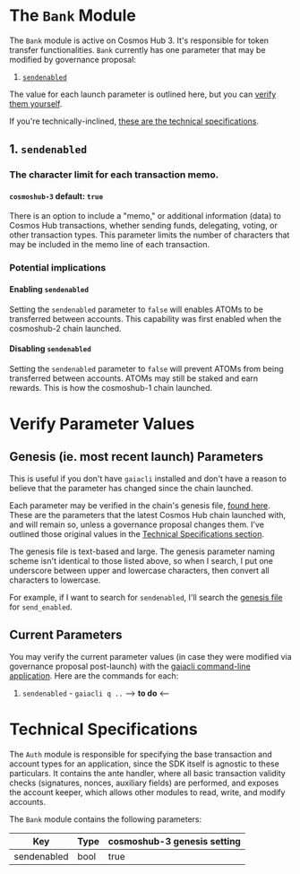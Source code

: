 # The `Bank` Module
The `Bank` module is active on Cosmos Hub 3. It's responsible for token transfer functionalities. `Bank` currently has one parameter that may be modified by governance proposal:
1. [`sendenabled`](#1-sendenabled)

The value for each launch parameter is outlined here, but you can [verify them yourself](#verify-parameter-values). 

If you're technically-inclined, [these are the technical specifications](#technical-specifications).

## 1. `sendenabled`
### The character limit for each transaction memo.
#### `cosmoshub-3` default: `true`

There is an option to include a "memo," or additional information (data) to Cosmos Hub transactions, whether sending funds, delegating, voting, or other transaction types. This parameter limits the number of characters that may be included in the memo line of each transaction.

### Potential implications
#### Enabling `sendenabled`
Setting the `sendenabled` parameter to `false` will enables ATOMs to be transferred between accounts. This capability was first enabled when the cosmoshub-2 chain launched.

#### Disabling `sendenabled`
Setting the `sendenabled` parameter to `false` will prevent ATOMs from being transferred between accounts. ATOMs may still be staked and earn rewards. This is how the cosmoshub-1 chain launched.

# Verify Parameter Values
## Genesis (ie. most recent launch) Parameters
This is useful if you don't have `gaiacli` installed and don't have a reason to believe that the parameter has changed since the chain launched.

Each parameter may be verified in the chain's genesis file, [found here](https://raw.githubusercontent.com/cosmos/launch/master/genesis.json). These are the parameters that the latest Cosmos Hub chain launched with, and will remain so, unless a governance proposal changes them. I've outlined those original values in the [Technical Specifications section](#technical-specifications).

The genesis file is text-based and large. The genesis parameter naming scheme isn't identical to those listed above, so when I search, I put one underscore between upper and lowercase characters, then convert all characters to lowercase.

For example, if I want to search for `sendenabled`, I'll search the [genesis file](https://raw.githubusercontent.com/cosmos/launch/master/genesis.json) for `send_enabled`.

## Current Parameters
You may verify the current parameter values (in case they were modified via governance proposal post-launch) with the [gaiacli command-line application](/gaiacli). Here are the commands for each:
1. `sendenabled` - `gaiacli q ..` --> **to do** <--

# Technical Specifications

The `Auth` module is responsible for specifying the base transaction and account types for an application, since the SDK itself is agnostic to these particulars. It contains the ante handler, where all basic transaction validity checks (signatures, nonces, auxiliary fields) are performed, and exposes the account keeper, which allows other modules to read, write, and modify accounts.

The `Bank` module contains the following parameters:

| Key                    | Type            | cosmoshub-3 genesis setting|
|------------------------|-----------------|---------|
| sendenabled            | bool            | true    |

